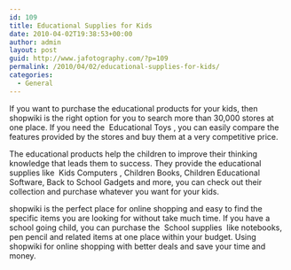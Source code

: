 ```yaml
---
id: 109
title: Educational Supplies for Kids
date: 2010-04-02T19:38:53+00:00
author: admin
layout: post
guid: http://www.jafotography.com/?p=109
permalink: /2010/04/02/educational-supplies-for-kids/
categories:
  - General
---
```

If you want to purchase the educational products for your kids, then shopwiki is the right option for you to search more than 30,000 stores at one place. If you need the &nbsp;Educational Toys&nbsp;, you can easily compare the features provided by the stores and buy them at a very competitive price.

The educational products help the children to improve their thinking knowledge that leads them to success. They provide the educational supplies like &nbsp;Kids Computers&nbsp;, Children Books, Children Educational Software, Back to School Gadgets and more, you can check out their collection and purchase whatever you want for your kids.

shopwiki is the perfect place for online shopping and easy to find the specific items you are looking for without take much time. If you have a school going child, you can purchase the &nbsp;School supplies&nbsp; like notebooks, pen pencil and related items at one place within your budget. Using shopwiki for online shopping with better deals and save your time and money.
